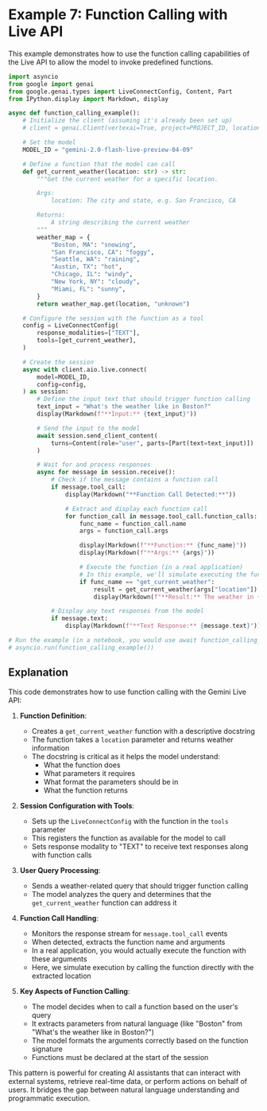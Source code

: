 # Example 7: Function Calling with Live API

This example demonstrates how to use the function calling capabilities of the Live API to allow the model to invoke predefined functions.

```python
import asyncio
from google import genai
from google.genai.types import LiveConnectConfig, Content, Part
from IPython.display import Markdown, display

async def function_calling_example():
    # Initialize the client (assuming it's already been set up)
    # client = genai.Client(vertexai=True, project=PROJECT_ID, location=LOCATION)

    # Set the model
    MODEL_ID = "gemini-2.0-flash-live-preview-04-09"

    # Define a function that the model can call
    def get_current_weather(location: str) -> str:
        """Get the current weather for a specific location.

        Args:
            location: The city and state, e.g. San Francisco, CA

        Returns:
            A string describing the current weather
        """
        weather_map = {
            "Boston, MA": "snowing",
            "San Francisco, CA": "foggy",
            "Seattle, WA": "raining",
            "Austin, TX": "hot",
            "Chicago, IL": "windy",
            "New York, NY": "cloudy",
            "Miami, FL": "sunny",
        }
        return weather_map.get(location, "unknown")

    # Configure the session with the function as a tool
    config = LiveConnectConfig(
        response_modalities=["TEXT"],
        tools=[get_current_weather],
    )

    # Create the session
    async with client.aio.live.connect(
        model=MODEL_ID,
        config=config,
    ) as session:
        # Define the input text that should trigger function calling
        text_input = "What's the weather like in Boston?"
        display(Markdown(f"**Input:** {text_input}"))

        # Send the input to the model
        await session.send_client_content(
            turns=Content(role="user", parts=[Part(text=text_input)])
        )

        # Wait for and process responses
        async for message in session.receive():
            # Check if the message contains a function call
            if message.tool_call:
                display(Markdown("**Function Call Detected:**"))

                # Extract and display each function call
                for function_call in message.tool_call.function_calls:
                    func_name = function_call.name
                    args = function_call.args

                    display(Markdown(f"**Function:** {func_name}"))
                    display(Markdown(f"**Args:** {args}"))

                    # Execute the function (in a real application)
                    # In this example, we'll simulate executing the function
                    if func_name == "get_current_weather":
                        result = get_current_weather(args["location"])
                        display(Markdown(f"**Result:** The weather in {args['location']} is {result}."))

            # Display any text responses from the model
            if message.text:
                display(Markdown(f"**Text Response:** {message.text}"))

# Run the example (in a notebook, you would use await function_calling_example())
# asyncio.run(function_calling_example())
```

## Explanation

This code demonstrates how to use function calling with the Gemini Live API:

1. **Function Definition**:

   - Creates a `get_current_weather` function with a descriptive docstring
   - The function takes a `location` parameter and returns weather information
   - The docstring is critical as it helps the model understand:
     - What the function does
     - What parameters it requires
     - What format the parameters should be in
     - What the function returns

2. **Session Configuration with Tools**:

   - Sets up the `LiveConnectConfig` with the function in the `tools` parameter
   - This registers the function as available for the model to call
   - Sets response modality to "TEXT" to receive text responses along with function calls

3. **User Query Processing**:

   - Sends a weather-related query that should trigger function calling
   - The model analyzes the query and determines that the `get_current_weather` function can address it

4. **Function Call Handling**:

   - Monitors the response stream for `message.tool_call` events
   - When detected, extracts the function name and arguments
   - In a real application, you would actually execute the function with these arguments
   - Here, we simulate execution by calling the function directly with the extracted location

5. **Key Aspects of Function Calling**:
   - The model decides when to call a function based on the user's query
   - It extracts parameters from natural language (like "Boston" from "What's the weather like in Boston?")
   - The model formats the arguments correctly based on the function signature
   - Functions must be declared at the start of the session

This pattern is powerful for creating AI assistants that can interact with external systems, retrieve real-time data, or perform actions on behalf of users. It bridges the gap between natural language understanding and programmatic execution.
